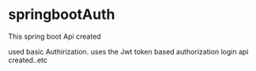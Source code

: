 # springbootAuth

This spring boot Api created 

used basic Authirization.
uses the Jwt token based authorization
login api created..etc
